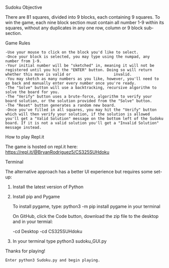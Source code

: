Sudoku
Objective

There are 81 squares, divided into 9 blocks, each containing 9 squares. To win the game, each nine block section must contain all number 1-9 within its squares, without any duplicates in any one row, column or 9 block sub-section.

Game Rules

    -Use your mouse to click on the block you'd like to select.
    -Once your block is selected, you may type using the numpad, any number from 1-9.
    -Your initial number will be "sketched" in, meaning it will not be registered until you hit the "ENTER" button. Doing so will return whether this move is valid or                   invalid. 
    -You may sketch as many numbers as you like, however, you'll need to go back and manually enter every number once you're ready.
    -The "Solve" button will use a backtracking, recursive algorithm to solve the board for you. 
    -The "Verify" button uses a brute-force, algorithm to verify your board solution, or the solution provided from the "Solve" button.
    -The "Reset" button generates a random new board. 
    -Once you've filled in all squares, you may hit the "Verify" button which will then verify your solution, if the solution is allowed you'll get a "Valid Solution" message on the bottom left of the Sudoku board. If it is not a valid solution you'll get a "Invalid Solution" message instead.

How to play
Repl.it

The game is hosted on repl.it here: https://repl.it/@BryanRodriguez5/CS325SUHdoku

Terminal

The alternative approach has a better UI experience but requires some set-up:
1. Install the latest version of Python
2. Install pip and Pygame

    To install pygame, type: python3 -m pip install pygame in your terminal

    On GitHub, click the Code button, download the zip file to the desktop and in your termial:

    -cd Desktop
    -cd CS325SUHdoku
    
 3. In your terminal type python3 sudoku_GUI.py
 
 Thanks for playing!

    Enter python3 Sudoku.py and begin playing.
